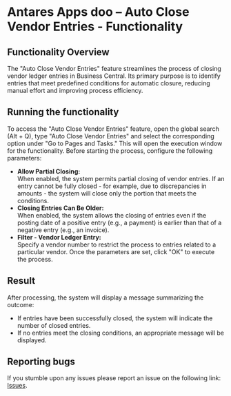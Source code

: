 # Antares Apps doo – Auto Close Vendor Entries - Functionality

## Functionality Overview
The "Auto Close Vendor Entries" feature streamlines the process of closing vendor ledger entries in Business Central. Its primary purpose is to identify entries that meet predefined conditions for automatic closure, reducing manual effort and improving process efficiency.

## Running the functionality
To access  the "Auto Close Vendor Entries" feature, open the global search (Alt + Q), type "Auto Close Vendor Entries" and select the corresponding option under "Go to Pages and Tasks." This will open the execution window for the functionality.
Before starting the process, configure the following parameters:
   - **Allow Partial Closing:**  
     When enabled, the system permits partial closing of vendor entries. If an entry cannot be fully closed - for example, due to discrepancies in amounts - the system will close only the portion that meets the conditions.
   - **Closing Entries Can Be Older:**  
     When enabled, the system allows the closing of entries even if the posting date of a positive entry (e.g., a payment) is earlier than that of a negative entry (e.g., an invoice).
   - **Filter - Vendor Ledger Entry:**  
     Specify a vendor number to restrict the process to entries related to a particular vendor.
Once the parameters are set, click "OK" to execute the process.

## Result
After processing, the system will display a message summarizing the outcome:
  - If entries have been successfully closed, the system will indicate the number of closed entries. 
  - If no entries meet the closing conditions, an appropriate message will be displayed.

## Reporting bugs
If you stumble upon any issues please report an issue on the following link:
[Issues](https://github.com/AntaresAppsDoo/Wiki/issues).


